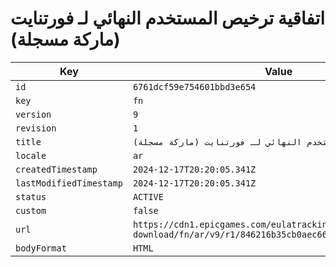# اتفاقية ترخيص المستخدم النهائي لـ فورتنايت (ماركة مسجلة)

| Key | Value |
| --- | ----- |
| `id` | `6761dcf59e754601bbd3e654` |
| `key` | `fn` |
| `version` | `9` |
| `revision` | `1` |
| `title` | `اتفاقية ترخيص المستخدم النهائي لـ فورتنايت (ماركة مسجلة)` |
| `locale` | `ar` |
| `createdTimestamp` | `2024-12-17T20:20:05.341Z` |
| `lastModifiedTimestamp` | `2024-12-17T20:20:05.341Z` |
| `status` | `ACTIVE` |
| `custom` | `false` |
| `url` | `https://cdn1.epicgames.com/eulatracking-download/fn/ar/v9/r1/846216b35cb0aec6634cbae8aad929a8.pdf` |
| `bodyFormat` | `HTML` |
